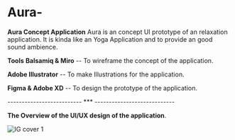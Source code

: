 # Aura-
**Aura Concept Application**
Aura is an concept  UI prototype of an relaxation application. It is kinda like an Yoga Application and to provide an good sound ambience.

**Tools**
**Balsamiq & Miro** -- To wireframe the concept of the application.

**Adobe Illustrator** -- To make Illustrations for the application.

**Figma & Adobe XD** -- To design the prototype of the application.

--------------------------  ***  ----------------------------

**The Overview of the UI/UX design of the application**.


![IG cover 1](https://user-images.githubusercontent.com/81346813/159114197-08d31422-17de-4538-8afa-9ff7f2ed4b2b.png)

